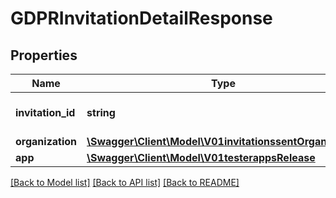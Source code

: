 # GDPRInvitationDetailResponse

## Properties
Name | Type | Description | Notes
------------ | ------------- | ------------- | -------------
**invitation_id** | **string** | The id of the invitation | 
**organization** | [**\Swagger\Client\Model\V01invitationssentOrganization**](V01invitationssentOrganization.md) |  | [optional] 
**app** | [**\Swagger\Client\Model\V01testerappsRelease**](V01testerappsRelease.md) |  | [optional] 

[[Back to Model list]](../README.md#documentation-for-models) [[Back to API list]](../README.md#documentation-for-api-endpoints) [[Back to README]](../README.md)


